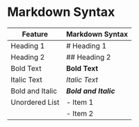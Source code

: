 # Markdown Syntax 
| Feature | Markdown Syntax |
|--------|-------------|
| Heading 1 | # Heading 1       |
| Heading 2 | ## Heading 2     |
| Bold Text | 	**Bold Text**  |
| Italic Text | *Italic Text*  |
| Bold and Italic | ***Bold and Italic*** |
| Unordered List | - Item 1 |
                 |  - Item 2 |
